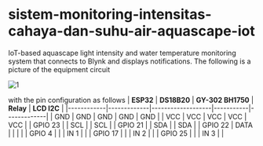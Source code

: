 # sistem-monitoring-intensitas-cahaya-dan-suhu-air-aquascape-iot
IoT-based aquascape light intensity and water temperature monitoring system that connects to Blynk and displays notifications. The following is a picture of the equipment circuit

![1](https://github.com/user-attachments/assets/f921e214-e7e9-4e70-b165-49ca467bd10e)

with the pin configuration as follows
| **ESP32**  | **DS18B20** | **GY-302 BH1750** | **Relay** | **LCD I2C** |
|------------|-------------|-------------------|-----------|-------------|
| GND        | GND         | GND               | GND       | GND         |
| VCC        | VCC         | VCC               | VCC       | VCC         |
| GPIO 23    |             | SCL               |           | SCL         |
| GPIO 21    |             | SDA               |           | SDA         |
| GPIO 22    | DATA        |                   |           |             |
| GPIO 4     |             |                   | IN 1      |             |
| GPIO 17    |             |                   | IN 2      |             |
| GPIO 25    |             |                   | IN 3      |             |
